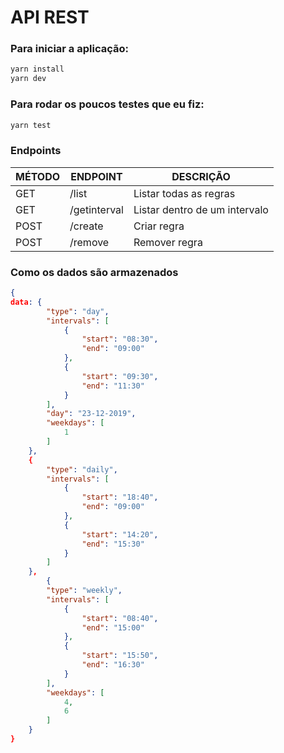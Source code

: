 # API REST

### Para iniciar a aplicação:

```bash
yarn install
yarn dev
```

### Para rodar os poucos testes que eu fiz:

```bash
yarn test
```

### Endpoints

| MÉTODO | ENDPOINT     | DESCRIÇÃO                     |
| ------ | ------------ | ----------------------------- |
| GET    | /list        | Listar todas as regras        |
| GET    | /getinterval | Listar dentro de um intervalo |
| POST   | /create      | Criar regra                   |
| POST   | /remove      | Remover regra                 |

### Como os dados são armazenados

```json
{
data: {
        "type": "day",
        "intervals": [
            {
                "start": "08:30",
                "end": "09:00"
            },
            {
                "start": "09:30",
                "end": "11:30"
            }
        ],
        "day": "23-12-2019",
        "weekdays": [
            1
        ]
    },
    {
        "type": "daily",
        "intervals": [
            {
                "start": "18:40",
                "end": "09:00"
            },
            {
                "start": "14:20",
                "end": "15:30"
            }
        ]
    },
        {
        "type": "weekly",
        "intervals": [
            {
                "start": "08:40",
                "end": "15:00"
            },
            {
                "start": "15:50",
                "end": "16:30"
            }
        ],
        "weekdays": [
            4,
            6
        ]
    }
}
```
